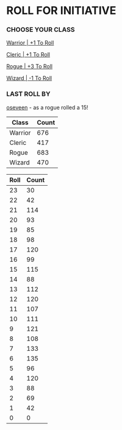 # ROLL FOR INITIATIVE
### CHOOSE YOUR CLASS

[Warrior | +1 To Roll](https://github.com/benjaminsampica/benjaminsampica/issues/new?title=roll%7Cwarrior&body=Just+click+%27Submit+new+issue%27.)

[Cleric | +1 To Roll](https://github.com/benjaminsampica/benjaminsampica/issues/new?title=roll%7Ccleric&body=Just+click+%27Submit+new+issue%27.)

[Rogue | +3 To Roll](https://github.com/benjaminsampica/benjaminsampica/issues/new?title=roll%7Crogue&body=Just+click+%27Submit+new+issue%27.)

[Wizard | -1 To Roll](https://github.com/benjaminsampica/benjaminsampica/issues/new?title=roll%7Cwizard&body=Just+click+%27Submit+new+issue%27.)
### LAST ROLL BY
[oseveen](https://www.github.com/oseveen) - as a rogue rolled a 15!

|Class|Count|
|-|-|
|Warrior|676|
|Cleric|417|
|Rogue|683|
|Wizard|470|

|Roll|Count|
|-|-|
|23|30
|22|42
|21|114
|20|93
|19|85
|18|98
|17|120
|16|99
|15|115
|14|88
|13|112
|12|120
|11|107
|10|111
|9|121
|8|108
|7|133
|6|135
|5|96
|4|120
|3|88
|2|69
|1|42
|0|0
